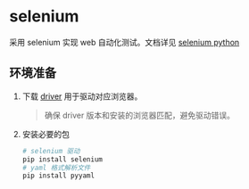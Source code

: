 # selenium

采用 selenium 实现 web 自动化测试。文档详见 [selenium python](https://selenium-python.readthedocs.io/installation.html)

## 环境准备
1. 下载 [driver](https://selenium-python.readthedocs.io/installation.html#drivers) 用于驱动对应浏览器。
   > 确保 driver 版本和安装的浏览器匹配，避免驱动错误。

2. 安装必要的包
   
   ```bash
   # selenium 驱动
   pip install selenium   
   # yaml 格式解析文件             
   pip install pyyaml
   ```